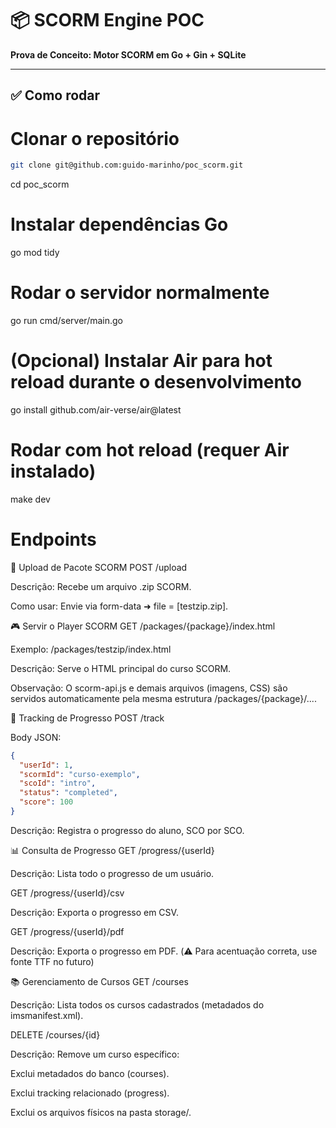# 📦 SCORM Engine POC

**Prova de Conceito: Motor SCORM em Go + Gin + SQLite**

---

## ✅ Como rodar

# Clonar o repositório
```bash
git clone git@github.com:guido-marinho/poc_scorm.git
```
cd poc_scorm

# Instalar dependências Go
go mod tidy

# Rodar o servidor normalmente
go run cmd/server/main.go

# (Opcional) Instalar Air para hot reload durante o desenvolvimento
go install github.com/air-verse/air@latest

# Rodar com hot reload (requer Air instalado)
make dev

# Endpoints
📂 Upload de Pacote SCORM
POST /upload

Descrição: Recebe um arquivo .zip SCORM.

Como usar: Envie via form-data ➜ file = [testzip.zip].

🎮 Servir o Player SCORM
GET /packages/{package}/index.html

Exemplo: /packages/testzip/index.html

Descrição: Serve o HTML principal do curso SCORM.

Observação: O scorm-api.js e demais arquivos (imagens, CSS) são servidos automaticamente pela mesma estrutura /packages/{package}/....

📑 Tracking de Progresso
POST /track

Body JSON:

```json
{
  "userId": 1,
  "scormId": "curso-exemplo",
  "scoId": "intro",
  "status": "completed",
  "score": 100
}
```

Descrição: Registra o progresso do aluno, SCO por SCO.

📊 Consulta de Progresso
GET /progress/{userId}

Descrição: Lista todo o progresso de um usuário.

GET /progress/{userId}/csv

Descrição: Exporta o progresso em CSV.

GET /progress/{userId}/pdf

Descrição: Exporta o progresso em PDF. (⚠️ Para acentuação correta, use fonte TTF no futuro)

📚 Gerenciamento de Cursos
GET /courses

Descrição: Lista todos os cursos cadastrados (metadados do imsmanifest.xml).

DELETE /courses/{id}

Descrição: Remove um curso específico:

Exclui metadados do banco (courses).

Exclui tracking relacionado (progress).

Exclui os arquivos físicos na pasta storage/.


